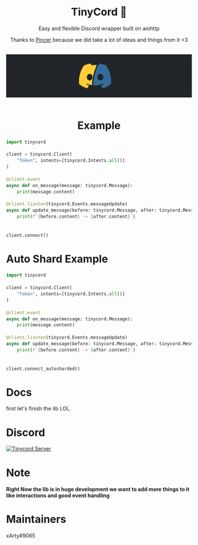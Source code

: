 <div align="center">
    <h1>TinyCord 🏮</h1>
    <p> Easy and flexible Discord wrapper built on aiohttp </p>
    <p>Thanks to <a href="https://github.com/Pincer-org/Pincer">Pincer</a> because we did take a lot of ideas and things from it <3  </p>
    <br>
    <img src="./banner.png" />
    <br>
</div>

<br>

<div align="center">

# Example

<div align="left">

```py
import tinycord

client = tinycord.Client(
    "Token", intents=[tinycord.Intents.all()]
)

@client.event
async def on_message(message: tinycord.Message):
    print(message.content)

@client.lisnten(tinycord.Events.messageUpdate)
async def update_message(before: tinycord.Message, after: tinycord.Message):
    print(f'{before.content} -> {after.content}')
    

client.connect()
```

# Auto Shard Example

```py
import tinycord

client = tinycord.Client(
    "Token", intents=[tinycord.Intents.all()]
)

@client.event
async def on_message(message: tinycord.Message):
    print(message.content)

@client.lisnten(tinycord.Events.messageUpdate)
async def update_message(before: tinycord.Message, after: tinycord.Message):
    print(f'{before.content} -> {after.content}')
    

client.connect_autosharded()
```

# Docs
first let's finish the lib LOL.

# Discord

[![Tinycord Server](https://discord.com/api/guilds/923934645618376704/widget.png?style=banner2)](https://discord.gg/QP3CJythPh)


</div>
</div>

# Note
#### Right Now the lib is in huge development we want to add more things to it like interactions and good event handling

# Maintainers
xArty#9065

